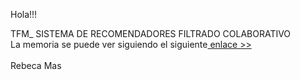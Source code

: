 


Hola!!! 

TFM_ SISTEMA DE RECOMENDADORES FILTRADO COLABORATIVO<br>
La memoria se puede ver siguiendo el siguiente<a href="http://rebecatfm.pythonanywhere.com/masterdata/index.html"> enlace >></a> </strong><br><br>
Rebeca Mas 

